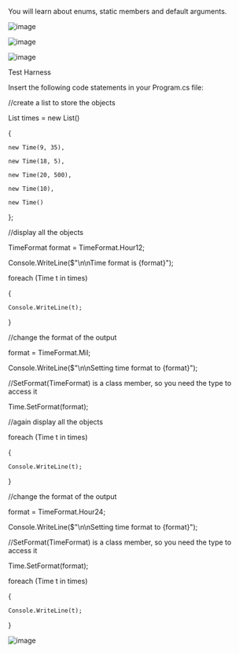 You will learn about enums, static members and default arguments.

![image](https://github.com/dyeyniyel/comp123-lab3-part1-Time/assets/158533198/897fc23c-ebfb-4600-8460-6858fc155945)

![image](https://github.com/dyeyniyel/comp123-lab3-part1-Time/assets/158533198/93ca9f44-bc89-4f3f-8a8e-c99ad25dfbe4)

![image](https://github.com/dyeyniyel/comp123-lab3-part1-Time/assets/158533198/8e481430-f45b-4cc6-89d0-6bcf7f6859d9)

Test Harness

Insert the following code statements in your Program.cs file:







//create a list to store the objects

List<Time> times = new List<Time>() 

  { 

    new Time(9, 35),

    new Time(18, 5),

    new Time(20, 500),

    new Time(10),

    new Time()

  };





//display all the objects

TimeFormat format = TimeFormat.Hour12;

Console.WriteLine($"\n\nTime format is {format}");

foreach (Time t in times)

{

    Console.WriteLine(t);

}



//change the format of the output

format = TimeFormat.Mil;

Console.WriteLine($"\n\nSetting time format to {format}");

//SetFormat(TimeFormat) is a class member, so you need the type to access it

Time.SetFormat(format);

//again display all the objects

foreach (Time t in times)

{

    Console.WriteLine(t);

}



//change the format of the output

format = TimeFormat.Hour24;

Console.WriteLine($"\n\nSetting time format to {format}");

//SetFormat(TimeFormat) is a class member, so you need the type to access it

Time.SetFormat(format);

foreach (Time t in times)

{ 

    Console.WriteLine(t);

}


![image](https://github.com/dyeyniyel/comp123-lab3-part1-Time/assets/158533198/1a91a8d6-7a7c-4023-a082-138936b2684c)



